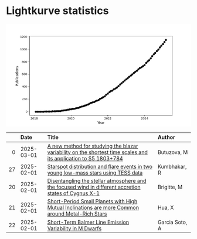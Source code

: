 
<h1>Lightkurve statistics</h1>
  
![publications](lightkurve-publications.png)  
  
|    | Date       | Title                                                                                                                                                                             | Author         |
|---:|:-----------|:----------------------------------------------------------------------------------------------------------------------------------------------------------------------------------|:---------------|
|  0 | 2025-03-01 | [A new method for studying the blazar variability on the shortest time scales and its application to S5 1803+784](https://ui.adsabs.harvard.edu/abs/2025JHEAp..45...19B/abstract) | Butuzova, M    |
| 27 | 2025-02-01 | [Starspot distribution and flare events in two young low-mass stars using TESS data](https://ui.adsabs.harvard.edu/abs/2025arXiv250204906K/abstract)                              | Kumbhakar, R   |
| 20 | 2025-02-01 | [Disentangling the stellar atmosphere and the focused wind in different accretion states of Cygnus X-1](https://ui.adsabs.harvard.edu/abs/2025arXiv250207989B/abstract)           | Brigitte, M    |
| 21 | 2025-02-01 | [Short-Period Small Planets with High Mutual Inclinations are more Common around Metal-Rich Stars](https://ui.adsabs.harvard.edu/abs/2025arXiv250200442H/abstract)                | Hua, X         |
| 22 | 2025-02-01 | [Short-Term Balmer Line Emission Variability in M Dwarfs](https://ui.adsabs.harvard.edu/abs/2025arXiv250202568G/abstract)                                                         | Garcia Soto, A |
